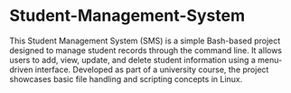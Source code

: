 # Student-Management-System
This Student Management System (SMS) is a simple Bash-based project designed to manage student records through the command line. It allows users to add, view, update, and delete student information using a menu-driven interface. Developed as part of a university course, the project showcases basic file handling and scripting concepts in Linux.

